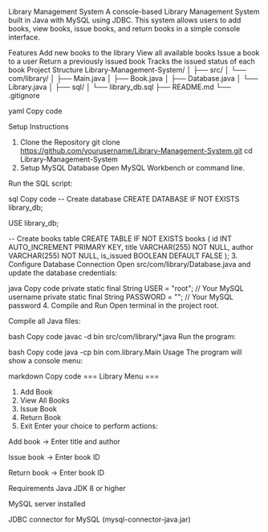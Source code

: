 Library Management System
A console-based Library Management System built in Java with MySQL using JDBC.
This system allows users to add books, view books, issue books, and return books in a simple console interface.

Features
Add new books to the library
View all available books
Issue a book to a user
Return a previously issued book
Tracks the issued status of each book
Project Structure
Library-Management-System/ │ ├── src/ │ └── com/library/ │ ├── Main.java │ ├── Book.java │ ├── Database.java │ └── Library.java │ ├── sql/ │ └── library_db.sql ├── README.md └── .gitignore

yaml Copy code

Setup Instructions
1. Clone the Repository
git clone https://github.com/yourusername/Library-Management-System.git
cd Library-Management-System
2. Setup MySQL Database
Open MySQL Workbench or command line.

Run the SQL script:

sql
Copy code
-- Create database
CREATE DATABASE IF NOT EXISTS library_db;

USE library_db;

-- Create books table
CREATE TABLE IF NOT EXISTS books (
    id INT AUTO_INCREMENT PRIMARY KEY,
    title VARCHAR(255) NOT NULL,
    author VARCHAR(255) NOT NULL,
    is_issued BOOLEAN DEFAULT FALSE
);
3. Configure Database Connection
Open src/com/library/Database.java and update the database credentials:

java
Copy code
private static final String USER = "root";       // Your MySQL username
private static final String PASSWORD = "";       // Your MySQL password
4. Compile and Run
Open terminal in the project root.

Compile all Java files:

bash
Copy code
javac -d bin src/com/library/*.java
Run the program:

bash
Copy code
java -cp bin com.library.Main
Usage
The program will show a console menu:

markdown
Copy code
=== Library Menu ===
1. Add Book
2. View All Books
3. Issue Book
4. Return Book
0. Exit
Enter your choice to perform actions:

Add book → Enter title and author

Issue book → Enter book ID

Return book → Enter book ID

Requirements
Java JDK 8 or higher

MySQL server installed

JDBC connector for MySQL (mysql-connector-java.jar)
